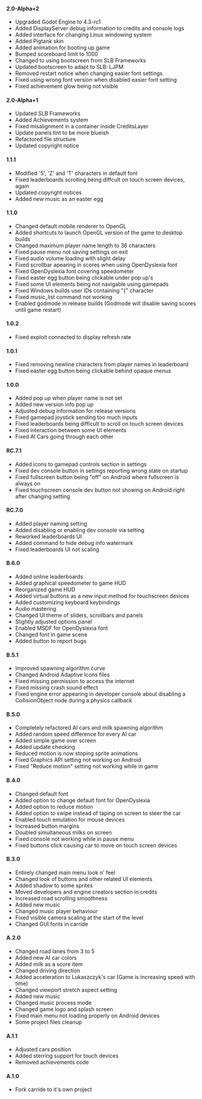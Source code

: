 #### 2.0-Alpha+2
 - Upgraded Godot Engine to 4.3-rc1
 - Added DisplayServer debug information to credits and console logs
 - Added interface for changing Linux windowing system
 - Added Pigtank skin
 - Added animation for booting up game
 - Bumped scoreboard limit to 1000
 - Changed to using bootscreen from SLB Frameworks
 - Updated bootscreen to adapt to SLB: LJPM
 - Removed restart notice when changing easier font settings
 - Fixed using wrong font version when disabled easier font setting
 - Fixed achievement glow being not visible

#### 2.0-Alpha+1
 - Updated SLB Frameworks
 - Added Achievements system
 - Fixed misalignment in a container inside CreditsLayer
 - Update panels tint to be more blueish
 - Refactored file structure
 - Updated copyright notice

#### 1.1.1
 - Modified '5', 'Z' and 'T' characters in default font
 - Fixed leaderboards scrolling being diffcult on touch screen devices, again
 - Updated copyright notices
 - Added new music as an easter egg

#### 1.1.0
 - Changed default mobile renderer to OpenGL
 - Added shortcuts to launch OpenGL version of the game to desktop builds
 - Changed maximum player name length to 36 characters
 - Fixed pause menu not saving settings on exit
 - Fixed audio volume loading with slight delay
 - Fixed scrollbar apearing in scores when using OpenDyslexia font
 - Fixed OpenDyslexia font covering speedometer
 - Fixed easter egg button being clickable under pop up's
 - Fixed some UI elements being not navigable using gamepads
 - Fixed Windows builds user IDs containing "{" character
 - Fixed music_list command not working
 - Enabled godmode in release builds (Godmode will disable saving scores until game restart)

#### 1.0.2
 - Fixed exploit connected to display refresh rate

#### 1.0.1
 - Fixed removing newline characters from player names in leaderboard
 - Fixed easter egg button being clickable behind opaque menus

#### 1.0.0
 - Added pop up when player name is not set
 - Added new version info pop up
 - Adjusted debug information for release versions
 - Fixed gamepad joystick sending too much inputs
 - Fixed leaderboards being difficult to scroll on touch screen devices
 - Fixed interaction between some UI elements
 - Fixed AI Cars going through each other

#### RC.7.1
 - Added icons to gamepad controls section in settings
 - Fixed dev console button in settings reporting wrong state on startup
 - Fixed fullscreen button being "off" on Android where fullscreen is always on
 - Fixed touchscreen console dev button not showing on Android right after changing setting

#### RC.7.0
 - Added player naming setting
 - Added disabling or enabling dev console via setting
 - Reworked leaderboards UI
 - Added command to hide debug info watermark
 - Fixed leaderboards UI not scaling

#### B.6.0
 - Added online leaderboards
 - Added graphical speedometer to game HUD
 - Reorganized game HUD
 - Added virtual buttons as a new input method for touchscreen devices
 - Added customizing keyboard keybindings
 - Audio mastering
 - Changed UI theme of sliders, scrollbars and panels
 - Slightly adjusted options panel
 - Enabled MSDF for OpenDyslexia font
 - Changed font in game scene
 - Added button to report bugs

#### B.5.1
 - Improved spawning algorithm curve
 - Changed Android Adaptive Icons files
 - Fixed missing permission to access the internet
 - Fixed missing crash sound effect
 - Fixed engine error appearing in developer console about disabling a CollisionObject node during a physics callback

#### B.5.0
 - Completely refactored AI cars and milk spawning algorithm
 - Added random speed difference for every AI car
 - Added simple game over screen
 - Added update checking
 - Reduced motion is now stoping sprite animations
 - Fixed Graphics API setting not working on Android
 - Fixed "Reduce motion" setting not working while in game

#### B.4.0
 - Changed default font
 - Added option to change default font for OpenDyslexia
 - Added option to reduce motion
 - Added option to swipe instead of taping on screen to steer the car
 - Enabled touch emulation for mouse devices
 - Increased button margins
 - Doubled simultaneous milks on screen
 - Fixed console not working while in pause menu
 - Fixed buttons click causing car to move on touch screen devices

#### B.3.0
 - Entirely changed main menu look n' feel
 - Changed look of buttons and other related UI elements
 - Added shadow to some sprites
 - Moved developers and engine creators section in credits
 - Increased road scrolling smoothness
 - Added new music
 - Changed music player behaviour
 - Fixed visible camera scaling at the start of the level
 - Changed GUI fonts in carride

#### A.2.0
 - Changed road lanes from 3 to 5
 - Added new AI car colors
 - Added milk as a score item
 - Changed driving direction
 - Added acceleration to Lukaszczyk's car (Game is increasing speed with time)
 - Changed viewport stretch aspect setting
 - Added new music
 - Changed music process mode
 - Changed game logo and splash screen
 - Fixed main menu not loading properly on Android devices
 - Some project files cleanup

#### A.1.1
 - Adjusted cars position
 - Added sterring support for touch devices
 - Removed achievements code

#### A.1.0
 - Fork carride to it's own project
